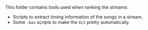 This folder contains tools used when ranking the streams:

- Scripts to extract timing information of the songs in a stream.
- Some `.bas` scripts to make the `XLS` pretty automatically.